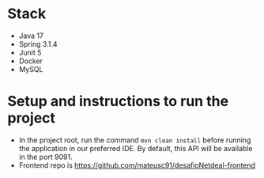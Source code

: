 
# Stack
- Java 17
- Spring 3.1.4
- Junit 5
- Docker
- MySQL


# Setup and instructions to run the project
- In the project root, run the command `mvn clean install` before running the application in our preferred IDE. By default, this API will be available in the port 9091.
- Frontend repo is https://github.com/mateusc91/desafioNetdeal-frontend
